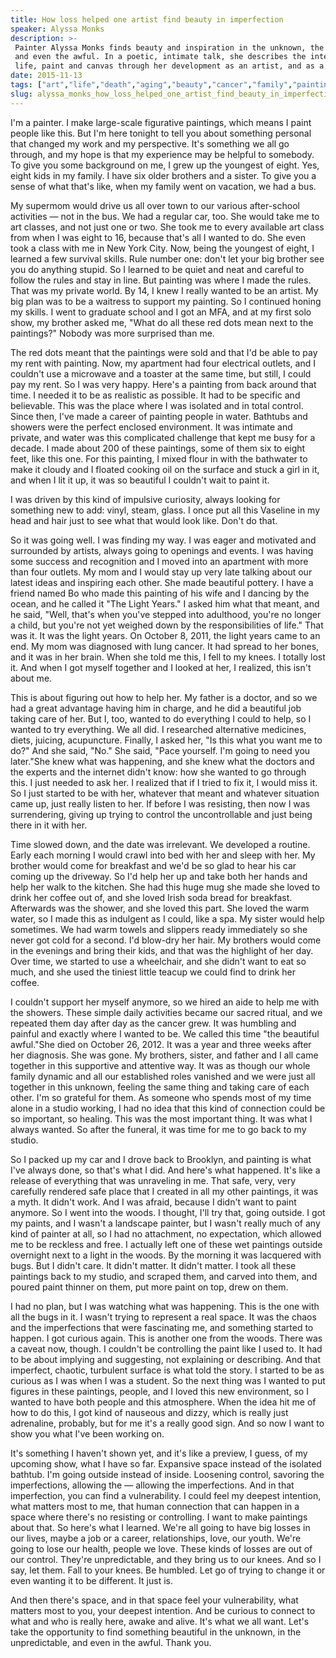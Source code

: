 ```yaml
---
title: How loss helped one artist find beauty in imperfection
speaker: Alyssa Monks
description: >-
 Painter Alyssa Monks finds beauty and inspiration in the unknown, the unpredictable
 and even the awful. In a poetic, intimate talk, she describes the interaction of
 life, paint and canvas through her development as an artist, and as a human.
date: 2015-11-13
tags: ["art","life","death","aging","beauty","cancer","family","painting","tedx"]
slug: alyssa_monks_how_loss_helped_one_artist_find_beauty_in_imperfection
---
```


I'm a painter. I make large-scale figurative paintings, which means I paint people like
this. But I'm here tonight to tell you about something personal that changed my work and
my perspective. It's something we all go through, and my hope is that my experience may be
helpful to somebody. To give you some background on me, I grew up the youngest of eight.
Yes, eight kids in my family. I have six older brothers and a sister. To give you a sense
of what that's like, when my family went on vacation, we had a bus.

My supermom would drive us all over town to our various after-school activities — not in
the bus. We had a regular car, too. She would take me to art classes, and not just one or
two. She took me to every available art class from when I was eight to 16, because that's
all I wanted to do. She even took a class with me in New York City. Now, being the youngest
of eight, I learned a few survival skills. Rule number one: don't let your big brother see
you do anything stupid. So I learned to be quiet and neat and careful to follow the rules
and stay in line. But painting was where I made the rules. That was my private world. By
14, I knew I really wanted to be an artist. My big plan was to be a waitress to support my
painting. So I continued honing my skills. I went to graduate school and I got an MFA, and
at my first solo show, my brother asked me, "What do all these red dots mean next to the
paintings?" Nobody was more surprised than me.

The red dots meant that the paintings were sold and that I'd be able to pay my rent with
painting. Now, my apartment had four electrical outlets, and I couldn't use a microwave
and a toaster at the same time, but still, I could pay my rent. So I was very happy. Here's
a painting from back around that time. I needed it to be as realistic as possible. It had
to be specific and believable. This was the place where I was isolated and in total
control. Since then, I've made a career of painting people in water. Bathtubs and showers
were the perfect enclosed environment. It was intimate and private, and water was this
complicated challenge that kept me busy for a decade. I made about 200 of these paintings,
some of them six to eight feet, like this one. For this painting, I mixed flour in with
the bathwater to make it cloudy and I floated cooking oil on the surface and stuck a girl
in it, and when I lit it up, it was so beautiful I couldn't wait to paint
it.

I was driven by this kind of impulsive curiosity, always looking for something new to add:
vinyl, steam, glass. I once put all this Vaseline in my head and hair just to see what
that would look like. Don't do that.

So it was going well. I was finding my way. I was eager and motivated and surrounded by
artists, always going to openings and events. I was having some success and recognition
and I moved into an apartment with more than four outlets. My mom and I would stay up very
late talking about our latest ideas and inspiring each other. She made beautiful pottery. I
have a friend named Bo who made this painting of his wife and I dancing by the ocean, and
he called it "The Light Years." I asked him what that meant, and he said, "Well, that's
when you've stepped into adulthood, you're no longer a child, but you're not yet weighed
down by the responsibilities of life." That was it. It was the light years. On October 8,
2011, the light years came to an end. My mom was diagnosed with lung cancer. It had spread
to her bones, and it was in her brain. When she told me this, I fell to my knees. I
totally lost it. And when I got myself together and I looked at her, I realized, this
isn't about me.

This is about figuring out how to help her. My father is a doctor, and so we had a great
advantage having him in charge, and he did a beautiful job taking care of her. But I, too,
wanted to do everything I could to help, so I wanted to try everything. We all did. I
researched alternative medicines, diets, juicing, acupuncture. Finally, I asked her, "Is
this what you want me to do?" And she said, "No." She said, "Pace yourself. I'm going to
need you later."She knew what was happening, and she knew what the doctors and the experts
and the internet didn't know: how she wanted to go through this. I just needed to ask her.
I realized that if I tried to fix it, I would miss it. So I just started to be with her,
whatever that meant and whatever situation came up, just really listen to her. If before I
was resisting, then now I was surrendering, giving up trying to control the uncontrollable
and just being there in it with her.

Time slowed down, and the date was irrelevant. We developed a routine. Early each morning I
would crawl into bed with her and sleep with her. My brother would come for breakfast and
we'd be so glad to hear his car coming up the driveway. So I'd help her up and take both
her hands and help her walk to the kitchen. She had this huge mug she made she loved to
drink her coffee out of, and she loved Irish soda bread for breakfast. Afterwards was the
shower, and she loved this part. She loved the warm water, so I made this as indulgent as
I could, like a spa. My sister would help sometimes. We had warm towels and slippers ready
immediately so she never got cold for a second. I'd blow-dry her hair. My brothers would
come in the evenings and bring their kids, and that was the highlight of her day. Over
time, we started to use a wheelchair, and she didn't want to eat so much, and she used the
tiniest little teacup we could find to drink her coffee.

I couldn't support her myself anymore, so we hired an aide to help me with the
showers. These simple daily activities became our sacred ritual, and we repeated them day
after day as the cancer grew. It was humbling and painful and exactly where I wanted to
be. We called this time "the beautiful awful."She died on October 26, 2012. It was a year
and three weeks after her diagnosis. She was gone. My brothers, sister, and father and I
all came together in this supportive and attentive way. It was as though our whole family
dynamic and all our established roles vanished and we were just all together in this
unknown, feeling the same thing and taking care of each other. I'm so grateful for them. As
someone who spends most of my time alone in a studio working, I had no idea that this kind
of connection could be so important, so healing. This was the most important thing. It was
what I always wanted. So after the funeral, it was time for me to go back to my
studio.

So I packed up my car and I drove back to Brooklyn, and painting is what I've always done,
so that's what I did. And here's what happened. It's like a release of everything that was
unraveling in me. That safe, very, very carefully rendered safe place that I created in
all my other paintings, it was a myth. It didn't work. And I was afraid, because I didn't
want to paint anymore. So I went into the woods. I thought, I'll try that, going outside. I
got my paints, and I wasn't a landscape painter, but I wasn't really much of any kind of
painter at all, so I had no attachment, no expectation, which allowed me to be reckless
and free. I actually left one of these wet paintings outside overnight next to a light in
the woods. By the morning it was lacquered with bugs. But I didn't care. It didn't matter.
It didn't matter. I took all these paintings back to my studio, and scraped them, and
carved into them, and poured paint thinner on them, put more paint on top, drew on
them.

I had no plan, but I was watching what was happening. This is the one with all the bugs in
it. I wasn't trying to represent a real space. It was the chaos and the imperfections that
were fascinating me, and something started to happen. I got curious again. This is another
one from the woods. There was a caveat now, though. I couldn't be controlling the paint
like I used to. It had to be about implying and suggesting, not explaining or describing.
And that imperfect, chaotic, turbulent surface is what told the story. I started to be as
curious as I was when I was a student. So the next thing was I wanted to put figures in
these paintings, people, and I loved this new environment, so I wanted to have both people
and this atmosphere. When the idea hit me of how to do this, I got kind of nauseous and
dizzy, which is really just adrenaline, probably, but for me it's a really good sign. And
so now I want to show you what I've been working on.

It's something I haven't shown yet, and it's like a preview, I guess, of my upcoming show,
what I have so far. Expansive space instead of the isolated bathtub. I'm going outside
instead of inside. Loosening control, savoring the imperfections, allowing the — allowing
the imperfections. And in that imperfection, you can find a vulnerability. I could feel my
deepest intention, what matters most to me, that human connection that can happen in a
space where there's no resisting or controlling. I want to make paintings about that. So
here's what I learned. We're all going to have big losses in our lives, maybe a job or a
career, relationships, love, our youth. We're going to lose our health, people we love.
These kinds of losses are out of our control. They're unpredictable, and they bring us to
our knees. And so I say, let them. Fall to your knees. Be humbled. Let go of trying to
change it or even wanting it to be different. It just is.

And then there's space, and in that space feel your vulnerability, what matters most to
you, your deepest intention. And be curious to connect to what and who is really here,
awake and alive. It's what we all want. Let's take the opportunity to find something
beautiful in the unknown, in the unpredictable, and even in the awful. Thank
you.

<!--
ad_duration=3.33
comment_count=40
event="TEDxIndianaUniversity"
external_start_time=0
has_talk_citation=1
intro_duration=11.82
is_subtitle_required="False"
is_talk_featured="True"
language="en"
language_swap="False"
native_language="en"
number_of_related_talks=6
number_of_speakers=1
number_of_subtitled_videos=25
number_of_tags=9
number_of_talk_download_languages=25
number_of_talk_more_resources=3
number_of_talk_recommendations=1
number_of_talks_take_actions=0
post_ad_duration=0.83
published_timestamp="2016-10-26 15:05:59"
recording_date="2015-11-13"
speaker_description="Painter"
speaker_is_published=1
speaker_name="Alyssa Monks"
talk_name="How loss helped one artist find beauty in imperfection"
talk_recommendations_blurb="Check out these additional resources, curated by Alyssa Monks."
talks_tags=["art","life","death","aging","beauty","cancer","family","painting","tedx"]
talks_take_action=[]
url_audio="https://download.ted.com/talks/AlyssaMonks_2015X.mp3?apikey=acme-roadrunner"
url_photo_speaker="https://pe.tedcdn.com/images/ted/3c561524d707b4942fdaac0a26eca59173e24fca_254x191.jpg"
url_photo_talk="https://s3.amazonaws.com/talkstar-photos/uploads/5620001f-5044-4edd-af64-8c15010c357a/AlyssaMonk_2015X-embed.jpg"
url_webpage="https://www.ted.com/talks/alyssa_monks_how_loss_helped_one_artist_find_beauty_in_imperfection"
video_type_name="TEDx Talk"
-->